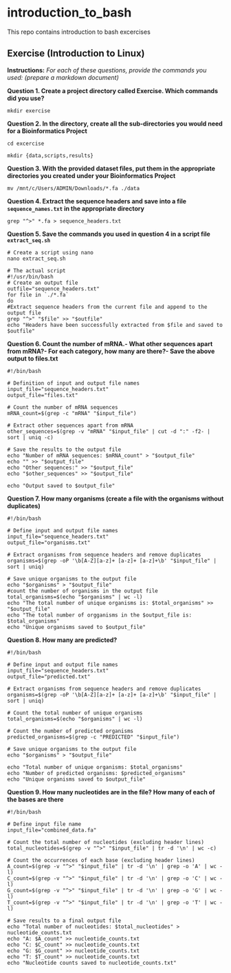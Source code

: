 # introduction_to_bash 

This repo contains introduction to bash excercises 

## Exercise (Introduction to Linux)

**Instructions:** *For each of these questions, provide the commands you used: (prepare a markdown document)*
 
**Question 1. Create a project directory called Exercise. Which commands did you use?**

```
mkdir exercise
```

**Question 2. In the directory, create all the sub-directories you would need for a Bioinformatics Project**

```
cd excercise

mkdir {data,scripts,results}
```

**Question 3. With the provided dataset files, put them in the appropriate directories you created under your Bioinformatics Project**

```
mv /mnt/c/Users/ADMIN/Downloads/*.fa ./data

```

**Question 4. Extract the sequence headers and save into a file `sequence_names.txt` in the appropriate directory**

```
grep "^>" *.fa > sequence_headers.txt

```

**Question 5. Save the commands you used in question 4 in a script file `extract_seq.sh`**

```
# Create a script using nano
nano extract_seq.sh
```
```
# The actual script
#!/usr/bin/bash
# Create an output file
outfile="sequence_headers.txt"
for file in `./*.fa`
do
#Extract sequence headers from the current file and append to the output file
grep "^>" "$file" >> "$outfile"
echo "Headers have been successfully extracted from $file and saved to $outfile"
```
 
**Question 6. Count the number of mRNA.- What other sequences apart from mRNA?- For each category, how many are there?- Save the above output to files.txt**

```
#!/bin/bash

# Definition of input and output file names
input_file="sequence_headers.txt"
output_file="files.txt"

# Count the number of mRNA sequences
mRNA_count=$(grep -c "mRNA" "$input_file")

# Extract other sequences apart from mRNA
other_sequences=$(grep -v "mRNA" "$input_file" | cut -d ":" -f2- | sort | uniq -c)

# Save the results to the output file
echo "Number of mRNA sequences: $mRNA_count" > "$output_file"
echo "" >> "$output_file"
echo "Other sequences:" >> "$output_file"
echo "$other_sequences" >> "$output_file"

echo "Output saved to $output_file"

```

**Question 7. How many organisms (create a file with the organisms without duplicates)**

```
#!/bin/bash

# Define input and output file names
input_file="sequence_headers.txt"
output_file="organisms.txt"

# Extract organisms from sequence headers and remove duplicates
organisms=$(grep -oP '\b[A-Z][a-z]+ [a-z]+ [a-z]+\b' "$input_file" | sort | uniq)

# Save unique organisms to the output file
echo "$organisms" > "$output_file"
#count the number of organisms in the output file
total_organisms=$(echo "$organisms" | wc -l)
echo "The total number of unique organisms is: $total_organisms" >> "$output_file"
echo "The total number of orgganisms in the $output_file is: $total_organisms"
echo "Unique organisms saved to $output_file"

```
**Question 8. How many are predicted?**

```
#!/bin/bash

# Define input and output file names
input_file="sequence_headers.txt"
output_file="predicted.txt"

# Extract organisms from sequence headers and remove duplicates
organisms=$(grep -oP '\b[A-Z][a-z]+ [a-z]+ [a-z]+\b' "$input_file" | sort | uniq)

# Count the total number of unique organisms
total_organisms=$(echo "$organisms" | wc -l)

# Count the number of predicted organisms
predicted_organisms=$(grep -c "PREDICTED" "$input_file")

# Save unique organisms to the output file
echo "$organisms" > "$output_file"

echo "Total number of unique organisms: $total_organisms"
echo "Number of predicted organisms: $predicted_organisms"
echo "Unique organisms saved to $output_file"

```
**Question 9. How many nucleotides are in the file? How many of each of the bases are there**

```
#!/bin/bash

# Define input file name
input_file="combined_data.fa"

# Count the total number of nucleotides (excluding header lines)
total_nucleotides=$(grep -v "^>" "$input_file" | tr -d '\n' | wc -c)

# Count the occurrences of each base (excluding header lines)
A_count=$(grep -v "^>" "$input_file" | tr -d '\n' | grep -o 'A' | wc -l)
C_count=$(grep -v "^>" "$input_file" | tr -d '\n' | grep -o 'C' | wc -l)
G_count=$(grep -v "^>" "$input_file" | tr -d '\n' | grep -o 'G' | wc -l)
T_count=$(grep -v "^>" "$input_file" | tr -d '\n' | grep -o 'T' | wc -l)

# Save results to a final output file
echo "Total number of nucleotides: $total_nucleotides" > nucleotide_counts.txt
echo "A: $A_count" >> nucleotide_counts.txt
echo "C: $C_count" >> nucleotide_counts.txt
echo "G: $G_count" >> nucleotide_counts.txt
echo "T: $T_count" >> nucleotide_counts.txt
echo "Nucleotide counts saved to nucleotide_counts.txt"

```
